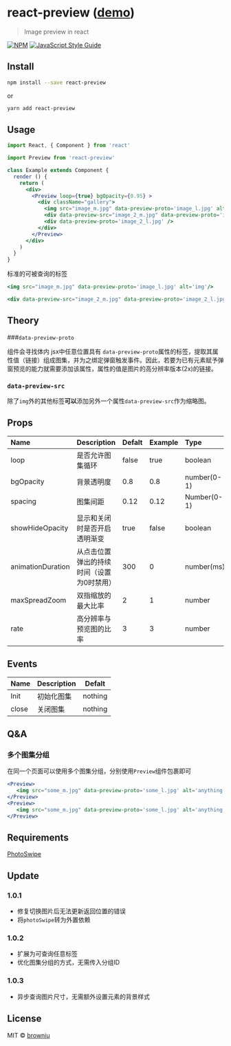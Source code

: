 # react-preview ([demo](https://browniu.com/react-preview))

> Image preview in react

[![NPM](https://img.shields.io/npm/v/react-preview.svg)](https://www.npmjs.com/package/react-preview) [![JavaScript Style Guide](https://img.shields.io/badge/code_style-standard-brightgreen.svg)](https://standardjs.com)

## Install

```bash
npm install --save react-preview
```

or

```bash
yarn add react-preview
```

## Usage

```jsx
import React, { Component } from 'react'

import Preview from 'react-preview'

class Example extends Component {
  render () {
    return (
      <div>
        <Preview loop={true} bgOpacity={0.95} >
          <div className="gallery">
            <img src="image_m.jpg" data-preview-proto='image_l.jpg' alt='img'/>
            <div data-preview-src="image_2_m.jpg" data-preview-proto='image_2_l.jpg' />
            <div data-preview-proto='image_2_l.jpg' />
          </div>
        </Preview>
      </div>
    )
  }
}
```

标准的可被查询的标签

```jsx
<img src="image_m.jpg" data-preview-proto='image_l.jpg' alt='img'/>
```

```jsx
<div data-preview-src="image_2_m.jpg" data-preview-proto='image_2_l.jpg' />
```

## Theory

###`data-preview-proto`

组件会寻找体内 jsx中任意位置具有 `data-preview-proto`属性的标签，提取其属性值（链接）组成图集，并为之绑定弹窗触发事件。因此，若要为已有元素赋予弹窗预览的能力就需要添加该属性，属性的值是图片的高分辨率版本(2x)的链接。

### `data-preview-src`

除了`img`外的其他标签**可以**添加另外一个属性`data-preview-src`作为缩略图。

## Props

| Name      | Description                | Defalt | Example   | Type        |
| :-------- | -------------------------- | ------ | :-------- | :---------- |
| loop      | 是否允许图集循环           | false  | true      | boolean     |
| bgOpacity | 背景透明度                 | 0.8    | 0.8       | number(0-1) |
| spacing   | 图集间距                   | 0.12   | 0.12      | Number(0-1) |
| showHideOpacity   | 显示和关闭时是否开启透明渐变    | true   | false      | boolean |
| animationDuration   |  从点击位置弹出的持续时间（设置为0时禁用）    | 300   | 0      | number(ms) |
| maxSpreadZoom   |  双指缩放的最大比率   | 2   | 1      | number |
| rate   | 高分辨率与预览图的比率 | 3  | 3      | number     |

## Events

| Name  | Description | Defalt  |
| :---- | ----------- | ------- |
| Init  | 初始化图集  | nothing |
| close | 关闭图集    | nothing |

## Q&A

### 多个图集分组

在同一个页面可以使用多个图集分组，分别使用`Preview`组件包裹即可

```jsx
<Preview>
   <img src="some_m.jpg" data-preview-proto='some_l.jpg' alt='anything' />
</Preview>
<Preview>
   <img src="some_m.jpg" data-preview-proto='some_l.jpg' alt='anything' />
</Preview>
```

## Requirements

[PhotoSwipe](https://github.com/dimsemenov/PhotoSwipe)

## Update

### 1.0.1

* 修复切换图片后无法更新返回位置的错误
* 将`photoSwipe`转为外置依赖

### 1.0.2

* 扩展为可查询任意标签
* 优化图集分组的方式，无需传入分组ID

### 1.0.3

* 异步查询图片尺寸，无需额外设置元素的背景样式



## License

MIT © [browniu](https://github.com/browniu)
